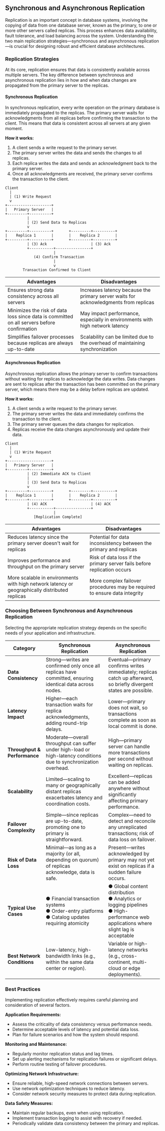 ## Synchronous and Asynchronous Replication

Replication is an important concept in database systems, involving the copying of data from one database server, known as the primary, to one or more other servers called replicas. This process enhances data availability, fault tolerance, and load balancing across the system. Understanding the two main replication strategies—synchronous and asynchronous replication—is crucial for designing robust and efficient database architectures.

### Replication Strategies

At its core, replication ensures that data is consistently available across multiple servers. The key difference between synchronous and asynchronous replication lies in how and when data changes are propagated from the primary server to the replicas.

#### Synchronous Replication

In synchronous replication, every write operation on the primary database is immediately propagated to the replicas. The primary server waits for acknowledgments from all replicas before confirming the transaction to the client. This means that data is consistent across all servers at any given moment.

**How it works:**

1. A client sends a write request to the primary server.
2. The primary server writes the data and sends the changes to all replicas.
3. Each replica writes the data and sends an acknowledgment back to the primary server.
4. Once all acknowledgments are received, the primary server confirms the transaction to the client.

```
Client
  |
  | (1) Write Request
  v
+--------------------+
|   Primary Server   |
+---------+----------+
          |
          | (2) Send Data to Replicas
          v
+---------+----------+       +---------+----------+
|    Replica 1       |       |    Replica 2       |
+---------+----------+       +---------+----------+
          | (3) Ack                    | (3) Ack
          +-----------+----------------+
                      |
             (4) Confirm Transaction
                      |
                      v
        Transaction Confirmed to Client

```

| **Advantages**                                                                             | **Disadvantages**                                                                    |
| ------------------------------------------------------------------------------------------ | ------------------------------------------------------------------------------------ |
| Ensures strong data consistency across all servers                                         | Increases latency because the primary server waits for acknowledgments from replicas |
| Minimizes the risk of data loss since data is committed on all servers before confirmation | May impact performance, especially in environments with high network latency         |
| Simplifies failover processes because replicas are always up-to-date                       | Scalability can be limited due to the overhead of maintaining synchronization        |

#### Asynchronous Replication

Asynchronous replication allows the primary server to confirm transactions without waiting for replicas to acknowledge the data writes. Data changes are sent to replicas after the transaction has been committed on the primary server, which means there may be a delay before replicas are updated.

**How it works:**

1. A client sends a write request to the primary server.
2. The primary server writes the data and immediately confirms the transaction to the client.
3. The primary server queues the data changes for replication.
4. Replicas receive the data changes asynchronously and update their data.

```
Client
  |
  | (1) Write Request
  v
+--------------------+
|   Primary Server   |
+---------+----------+
          | (2) Immediate ACK to Client
          |
          | (3) Send Data to Replicas
          v
+---------+----------+       +---------+----------+
|    Replica 1       |       |    Replica 2       |
+---------+----------+       +---------+----------+
          | (4) ACK                    | (4) ACK
          +-----------+----------------+
                      |
             [Replication Complete]
```

| **Advantages**                                                                                 | **Disadvantages**                                                         |
| ---------------------------------------------------------------------------------------------- | ------------------------------------------------------------------------- |
| Reduces latency since the primary server doesn't wait for replicas                             | Potential for data inconsistency between the primary and replicas         |
| Improves performance and throughput on the primary server                                      | Risk of data loss if the primary server fails before replication occurs   |
| More scalable in environments with high network latency or geographically distributed replicas | More complex failover procedures may be required to ensure data integrity |

### Choosing Between Synchronous and Asynchronous Replication

Selecting the appropriate replication strategy depends on the specific needs of your application and infrastructure.

| **Category**                 | **Synchronous Replication**                                                                                        | **Asynchronous Replication**                                                                                                            |
| ---------------------------- | ------------------------------------------------------------------------------------------------------------------ | --------------------------------------------------------------------------------------------------------------------------------------- |
| **Data Consistency**         | Strong—writes are confirmed only once all replicas have committed, ensuring identical data across nodes.           | Eventual—primary confirms writes immediately; replicas catch up afterward, so briefly divergent states are possible.                    |
| **Latency Impact**           | Higher—each transaction waits for replica acknowledgments, adding round-trip delays.                               | Lower—primary does not wait, so transactions complete as soon as local commit is done.                                                  |
| **Throughput & Performance** | Moderate—overall throughput can suffer under high-load or high-latency conditions due to synchronization overhead. | High—primary server can handle more transactions per second without waiting on replicas.                                                |
| **Scalability**              | Limited—scaling to many or geographically distant replicas exacerbates latency and coordination costs.             | Excellent—replicas can be added anywhere without significantly affecting primary performance.                                           |
| **Failover Complexity**      | Simple—since replicas are up-to-date, promoting one to primary is straightforward.                                 | Complex—need to detect and reconcile any unreplicated transactions; risk of data loss on failover.                                      |
| **Risk of Data Loss**        | Minimal—as long as a majority (or all, depending on quorum) of replicas acknowledge, data is safe.                 | Present—writes acknowledged by primary may not yet exist on replicas if a sudden failure occurs.                                        |
| **Typical Use Cases**        | ● Financial transaction systems<br>● Order-entry platforms<br>● Catalog updates requiring atomicity                | ● Global content distribution<br>● Analytics or logging pipelines<br>● High-performance web applications where slight lag is acceptable |
| **Best Network Conditions**  | Low-latency, high-bandwidth links (e.g., within the same data center or region).                                   | Variable or high-latency networks (e.g., cross-continent, multi-cloud or edge deployments).                                             |

### Best Practices

Implementing replication effectively requires careful planning and consideration of several factors.

**Application Requirements:**

- Assess the criticality of data consistency versus performance needs.
- Determine acceptable levels of latency and potential data loss.
- Plan for failure scenarios and how the system should respond.

**Monitoring and Maintenance:**

- Regularly monitor replication status and lag times.
- Set up alerting mechanisms for replication failures or significant delays.
- Perform routine testing of failover procedures.

**Optimizing Network Infrastructure:**

- Ensure reliable, high-speed network connections between servers.
- Use network optimization techniques to reduce latency.
- Consider network security measures to protect data during replication.

**Data Safety Measures:**

- Maintain regular backups, even when using replication.
- Implement transaction logging to assist with recovery if needed.
- Periodically validate data consistency between the primary and replicas.
